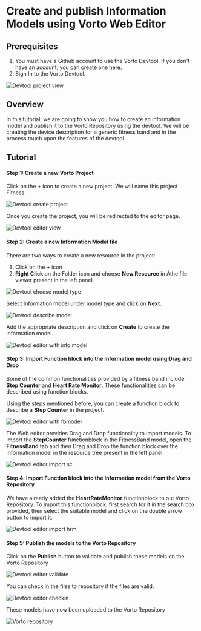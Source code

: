 # Create and publish Information Models using Vorto Web Editor

## Prerequisites
1. You must have a Github account to use the Vorto Devtool. If you don't have an account, you can create one [here](https://github.com/join).
2. Sign In to the Vorto Devtool.

![Devtool project view](images/create_and_publish_with_devtool/devtool_projects_view.png)

## Overview

In this tutorial, we are going to show you how to create an information model and publish it to the Vorto Repository using the devtool. We will be creating the device description for a generic fitness band and in the process touch upon the features of the devtool.

## Tutorial

#### Step 1: Create a new Vorto Project
Click on the **+** icon to create a new project. We will name this project Fitness.

![Devtool create project](images/create_and_publish_with_devtool/devtool_create_project.png)

Once you create the project, you will be redirected to the editor page.

![Devtool editor view](images/create_and_publish_with_devtool/devtool_editor_view.png)

#### Step 2: Create a new Information Model file
There are two ways to create a new resource in the project:
1. Click on the **+** icon
2. **Right Click** on the Folder icon and choose **New Resource** in Âthe file viewer present in the left panel.

![Devtool choose model type](images/create_and_publish_with_devtool/devtool_choose_model_type.png)

Select Information model under model type and click on **Next**.

![Devtool describe model](images/create_and_publish_with_devtool/devtool_describe_model.png)

Add the appropriate description and click on **Create** to create the information model.

![Devtool editor with info model](images/create_and_publish_with_devtool/devtool_editor_info_model.png)

#### Step 3: Import Function block into the Information model using Drag and Drop

Some of the common functionalities provided by a fitness band include **Step Counter** and **Heart Rate Monitor**. These functionalities can be described using function blocks.

Using the steps mentioned before, you can create a function block to describe a **Step Counter** in the project.

![Devtool editor with fbmodel](images/create_and_publish_with_devtool/devtool_editor_fbmodel.png)

The Web editor provides Drag and Drop functionality to import models. To import the **StepCounter** functionblock in the FitnessBand model, open the **FitnessBand** tab and then Drag and Drop the function block over the information model in the resource tree present in the left panel.

![Devtool editor import sc](images/create_and_publish_with_devtool/devtool_import_sc.png)

#### Step 4: Import Function block into the Information model from the Vorto Repository

We have already added the **HeartRateMonitor** functionblock to out Vorto Repository. To import this functionblock, first search for it in the search box provided, then select the suitable model and click on the double arrow button to import it.

![Devtool editor import hrm](images/create_and_publish_with_devtool/devtool_import_hrm.png)

#### Step 5: Publish the models to the Vorto Repository

Click on the **Publish** button to validate and publish these models on the Vorto Repository

![Devtool editor validate](images/create_and_publish_with_devtool/devtool_checkin.png)

You can check in the files to repository if the files are valid.

![Devtool editor checkin](images/create_and_publish_with_devtool/devtool_complete.png)

These models have now been uploaded to the Vorto Repository

![Vorto repository](images/create_and_publish_with_devtool/repo.png)
